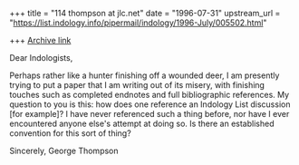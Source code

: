 +++
title = "114 thompson at jlc.net"
date = "1996-07-31"
upstream_url = "https://list.indology.info/pipermail/indology/1996-July/005502.html"

+++
[Archive link](https://list.indology.info/pipermail/indology/1996-July/005502.html)

Dear Indologists,

Perhaps rather like a hunter finishing off a wounded deer, I am presently
trying to put a paper that I am writing out of its misery, with finishing
touches such as completed endnotes and full bibliographic references. My
question to you is this: how does one reference an Indology List discussion
[for example]?  I have never referenced such a thing before, nor have I
ever encountered anyone else's attempt at doing so.  Is there an
established convention for this sort of thing?

Sincerely,
George Thompson






